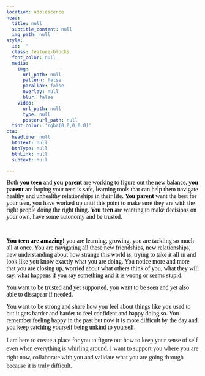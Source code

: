 ```yaml
---
location: adolescence
head:
  title: null
  subtitle_content: null
  img_path: null
style:
  id: ''
  class: feature-blocks
  font_color: null
  media:
    img:
      url_path: null
      pattern: false
      parallax: false
      overlay: null
      blur: false
    video:
      url_path: null
      type: null
      posterurl_path: null
  tint_color: 'rgba(0,0,0,0.0)'
cta:
  headline: null
  btnText: null
  btnType: null
  btnLink: null
  subtext: null

---
```


<div class="d-flex align-items-center justify-content-around row">
<div class="col-sm-10 col-md-8 col-lg-6">
<p><span style="font-size: 12pt; font-family: 'Times New Roman'; color: #000000; background-color: transparent; font-weight: 400; font-style: normal; font-variant: normal; text-decoration: none; vertical-align: baseline; white-space: pre-wrap;">Both<strong> you</strong> <strong>teen</strong> and<strong> you parent</strong> are working to figure out the new balance,<strong> you</strong> <strong>parent</strong> are hoping your teen is safe, learning tools that can help them navigate healthy and unhealthy relationships in their life. <strong>You</strong> <strong>parent</strong> want the best for your teen, you have worked up until this point to make sure they are with the right people doing the right thing. <strong>You teen</strong> are wanting to make decisions on your own, have some autonomy and be trusted. </span></p>
<p>&nbsp;</p>
<p><span style="font-size: 12pt; font-family: 'Times New Roman'; color: #000000; background-color: transparent; font-weight: 400; font-style: normal; font-variant: normal; text-decoration: none; vertical-align: baseline; white-space: pre-wrap;"><strong>You teen are amazing!</strong> you are learning, growing, you are tackling so much all at once. You are navigating all these new friendships, new relationships, new understanding about how strange this world is, trying to take it all in and look like you know exactly what you are doing. You notice more and more that you are closing up, worried about what others think of you, what they will say, what happens if you say something and it is wrong or seems stupid. </span></p>
<p><span style="font-size: 12pt; font-family: 'Times New Roman'; color: #000000; background-color: transparent; font-weight: 400; font-style: normal; font-variant: normal; text-decoration: none; vertical-align: baseline; white-space: pre-wrap;">You want to be trusted and yet supported, you want to be seen and yet also able to dissapear if needed. </span></p>
<p><span style="font-size: 12pt; font-family: 'Times New Roman'; color: #000000; background-color: transparent; font-weight: 400; font-style: normal; font-variant: normal; text-decoration: none; vertical-align: baseline; white-space: pre-wrap;">You want to be strong and share how you feel about things like you used to but it gets harder and harder to feel confident and happy doing so. You remember feeling happy in the past but now it is more difficult by the day and you keep catching yourself being unkind to yourself. </span></p>
<p dir="ltr" style="line-height: 1.38; margin-top: 0pt; margin-bottom: 0pt;"><span style="background-color: transparent; font-family: 'Times New Roman'; font-size: 12pt; white-space: pre-wrap;">I am here to create a place for you to figure out how to keep your sense of self even when everything is whirling around. I want to support you where you are right now, collaborate with you and validate what you are going through because it is truly difficult. </span></p>
<p dir="ltr" style="line-height: 1.38; margin-top: 0pt; margin-bottom: 0pt;">&nbsp;</p>
</div>
</div>

